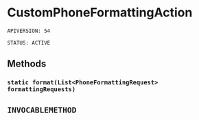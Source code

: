 # CustomPhoneFormattingAction

`APIVERSION: 54`

`STATUS: ACTIVE`
## Methods
### `static format(List<PhoneFormattingRequest> formattingRequests)`

`INVOCABLEMETHOD`
---
